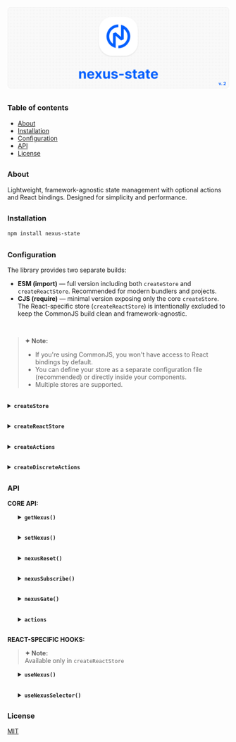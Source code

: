 ![nexus-state logo](https://github.com/voodoofugu/nexus-state/raw/main/src/assets/01-banner-logo.png)

<h2></h2>

### Table of contents

- [About](#about)
- [Installation](#installation)
- [Configuration](#configuration)
- [API](#api)
- [License](#license)

<h2></h2>

### About

Lightweight, framework-agnostic state management with optional actions and React bindings.
Designed for simplicity and performance.

<h2></h2>

### Installation

```bash
npm install nexus-state
```

<h2></h2>

### Configuration

The library provides two separate builds:

- **ESM (import)** — full version including both `createStore` and `createReactStore`. Recommended for modern bundlers and projects.
- **CJS (require)** — minimal version exposing only the core `createStore`. The React-specific store (`createReactStore`) is intentionally excluded to keep the CommonJS build clean and framework-agnostic.

<br>

> **✦ Note:**<br>
>
> - If you're using CommonJS, you won't have access to React bindings by default.<br>
> - You can define your store as a separate configuration file (recommended) or directly inside your components.<br>
> - Multiple stores are supported.

<br>

<details><summary><b><code>createStore</code></b></summary><br><ul><div>
<b>Description:</b> <em><br>
Creates a new framework-agnostic store instance.<br>
</em><br>
<b>Example:</b>

```js
import { createStore } from "nexus-state";

const { state, actions } = createStore({
  state: {
    count: 0,
    user: "Anonymous",
  },

  actions: (set) => ({
    increment() {
      set((prev) => ({ count: prev.count + 1 }));
      this.setUser("John"); // calling another action from inside
    },
    setUser(name) {
      set({ user: name });
    },
  }),
});

export { state, actions };
```

<details><summary><b><code>TypeScript snippet:</code></b></summary>

```ts
type MyStateT = {
  count: number;
  user: string;
};

type MyActionsT = {
  increment: () => void;
  setUser: (name: string) => void;
};

const { state, actions } = createStore<MyStateT, MyActionsT>({...});
```

</details>

</div></ul></details>

<h2></h2>

<details><summary><b><code>createReactStore</code></b></summary><br><ul><div>
<b>Description:</b> <em><br>
Extends <code>createStore</code> with React-specific hooks.<br>
</em><br>
<b>Example:</b>

```js
import { createReactStore } from "nexus-state";

const { state, actions } = createReactStore({
  state: {
    count: 0,
    user: "Anonymous",
  },

  actions: (set) => ({
    increment() {
      set((prev) => ({ count: prev.count + 1 }));
      this.setUser("John"); // calling another action from inside
    },
    setUser(name) {
      set({ user: name });
    },
  }),
});

export { state, actions };
```

<details><summary><b><code>TypeScript snippet:</code></b></summary>

```ts
type MyStateT = {
  count: number;
  user: string;
};

type MyActionsT = {
  increment: () => void;
  setUser: (name: string) => void;
};

const { state, actions } = createReactStore<MyStateT, MyActionsT>({...});
```

</details>

</div></ul></details>

<h2></h2>

<details><summary><b><code>createActions</code></b></summary><br><ul><div>
<b>Description:</b> <em><br>
Creates a monolithic action factory and useful for code splitting.<br>
</em><br>
<b>Example:</b>

```js
import { *store, createActions } from "nexus-state";

const customActions = createActions((set) => ({
  increment() {
    set((prev) => ({ count: prev.count + 1 }));
    this.setUser("John");
  },
  setUser(name) {
    set({ user: name });
  },
}));

const { state, actions } = *store({
  state: {...},
  actions: customActions,
});

export { state, actions };
```

<details><summary><b><code>TypeScript snippet:</code></b></summary>

```ts
type MyStateT = {
  count: number;
  user: string;
};

type MyActionsT = {
  increment: () => void;
  setUser: (name: string) => void;
};

const customActions = createActions<MyStateT, MyActionsT>((set) => ({
  increment() {
    set((prev) => ({ count: prev.count + 1 }));
    this.setUser("John");
  },
  setUser(name) {
    set({ user: name });
  },
}));
```

</details>

> \*store - createStore or createReactStore

</div></ul></details>

<h2></h2>

<details><summary><b><code>createDiscreteActions</code></b></summary><br><ul><div>
<b>Description:</b> <em><br>
Creates a discrete action factory and useful for code splitting.<br>
</em><br>
<b>Example:</b>

```js
import { *store, createDiscreteActions } from "nexus-state";

const incrementAction = createDiscreteActions(
  (set) => ({
    increment() {
      set((prev) => ({ value2: prev.value2 + 1 }));
      this.setUser("John");
    },
  })
);

const changeNameAction = createDiscreteActions(() => ({
   setUser(name) {
    set({ user: name });
  },
}));

const { state, actions } = *store({
  state: {...},
  actions: [incrementAction, changeNameAction], // array of discrete actions
});

export { state, actions };
```

<details><summary><b><code>TypeScript snippet:</code></b></summary>

```ts
type MyStateT = {
  count: number;
  user: string;
};

type MyActionsT = {
  increment: () => void;
  setUser: (name: string) => void;
};

const incrementAction = createDiscreteActions<MyStateT, MyActionsT>((set) => ({
  increment() {
    set((prev) => ({ value2: prev.value2 + 1 }));
    this.setUser?.("John"); // here you need to use `?.`
  },
}));

const changeNameAction = createDiscreteActions<MyStateT, MyActionsT>(() => ({
  setUser(name) {
    set({ user: name });
  },
}));
```

</details>

> \*store - createStore or createReactStore

</div></ul></details>

<h2></h2>

### API

**CORE API:**

<ul><div>

<details><summary><b><code>getNexus()</code></b></summary><br><ul><div>
<b>Description:</b> <em><br>
This method returns the current state object.<br>
</em><br>
<b>Example:</b>

```tsx
const allState = state.getNexus();
const count = state.getNexus("count");
```

</div></ul></details>

<h2></h2>

<details><summary><b><code>setNexus()</code></b></summary><br><ul><div>
<b>Description:</b> <em><br>
This method updates the state object. You can pass a partial object or a function with access to the previous state.<br>
</em><br>
<b>Example:</b>

```tsx
// Direct update:
state.setNexus({ count: 5 });

// Functional update:
state.setNexus((prev) => ({
  count: prev.count + 1,
}));
```

</div></ul></details>

<h2></h2>

<details><summary><b><code>nexusReset()</code></b></summary><br><ul><div>
<b>Description:</b> <em><br>
This method resets the state back to its initial values.<br>
</em><br>
<b>Example:</b>

```tsx
state.nexusReset();
```

</div></ul></details>

<h2></h2>

<details><summary><b><code>nexusSubscribe()</code></b></summary><br><ul><div>
<b>Description:</b> <em><br>
This method subscribes to changes of specific keys or the entire state.<br>
</em><br>
<b>Example:</b>

```tsx
sconst unsubscribe = state.nexusSubscribe(["count"], () => {
  console.log("count changed:", state.getNexus().count);
});

// Later:
unsubscribe();
```

</div></ul></details>

<h2></h2>

<details><summary><b><code>nexusGate()</code></b></summary><br><ul><div>
<b>Description:</b> <em><br>
Registers middleware to intercept state updates. You can modify or cancel the update.<br>
Useful for adding logging, debugging, or integrating with developer tools.<br>
</em><br>
<b>Example:</b><br>

```tsx
state.nexusGate((prev, next) => {
  console.log("State changing from", prev, "to", next);

  // Optionally, return a modified next state:
  // return { ...next, forced: true };
});
```

<details><summary><b>Redux DevTools Integration</b></summary><br>

```tsx
// Setup Redux DevTools connection
const devtools = window.__REDUX_DEVTOOLS_EXTENSION__?.connect({
  name: "MyStore",
});

devtools?.init(state.getNexus());

// Register middleware to send state updates to DevTools
state.nexusGate((_, next) => {
  devtools?.send?.({ type: "UPDATE" }, next);
});
```

```tsx
// TS for Redux DevTools
interface ReduxDevToolsConnection {
  send: (action: unknown, state: unknown) => void;
  init: (state: unknown) => void;
}

interface ReduxDevToolsExtension {
  connect(options: { name: string }): ReduxDevToolsConnection;
}

declare global {
  interface Window {
    __REDUX_DEVTOOLS_EXTENSION__?: ReduxDevToolsExtension;
  }
}
```

</details>

<br>

> **✦ Note:**<br>
> Use nexusGate for middleware logic. Unlike React hooks, it runs before UI updates and doesn't trigger re-renders.

</div></ul></details>

<h2></h2>

<details><summary><b><code>actions</code></b></summary><br><ul><div>
<b>Description:</b> <em><br>
Optional actions object defined during store creation, simplifying state updates.<br>
</em><br>
<b>Example:</b>

```tsx
actions.increment();
actions.setUser("Admin");
```

</div></ul></details>

<h2></h2>

</div></ul>

**REACT-SPECIFIC HOOKS:**

> **✦ Note:**<br>
> Available only in `createReactStore`

<ul><div>

<details><summary><b><code>useNexus()</code></b></summary><br><ul><div>
<b>Description:</b> <em><br>
A React hook for subscribing to the store. Automatically triggers re-renders when subscribed state changes.<br>
<br>
<ul>
  <li><b>Without arguments:</b> returns the entire state object.</li>
  <li><b>With key argument:</b> subscribes to a specific key.</li>
</ul>
</em><br>
<b>Example:</b>

```tsx
const fullState = state.useNexus();
const count = state.useNexus("count");
```

</div></ul></details>

<h2></h2>

<details><summary><b><code>useNexusSelector()</code></b></summary><br><ul><div>
<b>Description:</b> <em><br>
A React hook for creating derived values from the state.<br>
<br>
<ul>
  <li><code>selector</code>: function that returns any derived value from the state.</li>
  <li><code>dependencies</code>: array of state keys to watch for changes.</li>
</ul>
<br>
Efficient: updates only when dependencies change.<br>
</em><br>
<b>Example:</b>

```tsx
const total = state.useNexusSelector(
  (s) => s.count + s.user.length,
  ["count", "user"]
);
```

<br>

> **✦ Note:**<br>
> Memoize your selector with `useCallback` if it’s recreated often due to frequent re-renders — this prevents unnecessary re-subscriptions.

</div></ul></details>

</div></ul>

<h2></h2>

### License

[MIT](./publish/LICENSE)
